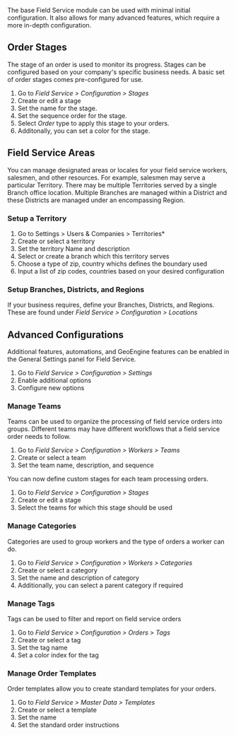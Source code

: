 The base Field Service module can be used with minimal initial
configuration. It also allows for many advanced features, which require
a more in-depth configuration.

## Order Stages

The stage of an order is used to monitor its progress. Stages can be
configured based on your company's specific business needs. A basic set
of order stages comes pre-configured for use.

1.  Go to *Field Service \> Configuration \> Stages*
2.  Create or edit a stage
3.  Set the name for the stage.
4.  Set the sequence order for the stage.
5.  Select *Order* type to apply this stage to your orders.
6.  Additonally, you can set a color for the stage.

## Field Service Areas

You can manage designated areas or locales for your field service
workers, salesmen, and other resources. For example, salesmen may serve
a particular Territory. There may be multiple Territories served by a
single Branch office location. Multiple Branches are managed within a
District and these Districts are managed under an encompassing Region.

### Setup a Territory

1.  Go to Settings \> Users & Companies \> Territories\*
2.  Create or select a territory
3.  Set the territory Name and description
4.  Select or create a branch which this territory serves
5.  Choose a type of zip, country whichs defines the boundary used
6.  Input a list of zip codes, countries based on your desired
    configuration

### Setup Branches, Districts, and Regions

If your business requires, define your Branches, Districts, and Regions.
These are found under *Field Service \> Configuration \> Locations*

## Advanced Configurations

Additional features, automations, and GeoEngine features can be enabled
in the General Settings panel for Field Service.

1.  Go to *Field Service \> Configuration \> Settings*
2.  Enable additional options
3.  Configure new options

### Manage Teams

Teams can be used to organize the processing of field service orders
into groups. Different teams may have different workflows that a field
service order needs to follow.

1.  Go to *Field Service \> Configuration \> Workers \> Teams*
2.  Create or select a team
3.  Set the team name, description, and sequence

You can now define custom stages for each team processing orders.

1.  Go to *Field Service \> Configuration \> Stages*
2.  Create or edit a stage
3.  Select the teams for which this stage should be used

### Manage Categories

Categories are used to group workers and the type of orders a worker can
do.

1.  Go to *Field Service \> Configuration \> Workers \> Categories*
2.  Create or select a category
3.  Set the name and description of category
4.  Additionally, you can select a parent category if required

### Manage Tags

Tags can be used to filter and report on field service orders

1.  Go to *Field Service \> Configuration \> Orders \> Tags*
2.  Create or select a tag
3.  Set the tag name
4.  Set a color index for the tag

### Manage Order Templates

Order templates allow you to create standard templates for your orders.

1.  Go to *Field Service \> Master Data \> Templates*
2.  Create or select a template
3.  Set the name
4.  Set the standard order instructions

